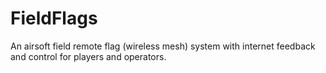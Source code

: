 # FieldFlags
An airsoft field remote flag (wireless mesh) system with internet feedback and control for players and operators.
